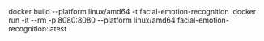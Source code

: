docker build --platform linux/amd64 -t facial-emotion-recognition .docker run -it --rm -p 8080:8080 --platform linux/amd64 facial-emotion-recognition:latest